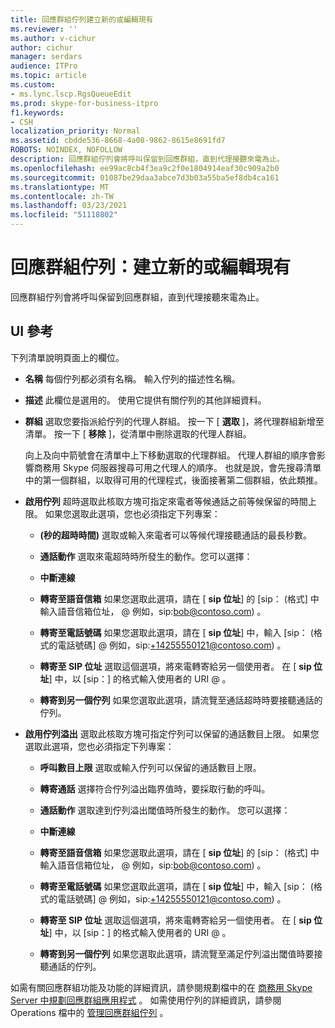```yaml
---
title: 回應群組佇列建立新的或編輯現有
ms.reviewer: ''
ms.author: v-cichur
author: cichur
manager: serdars
audience: ITPro
ms.topic: article
ms.custom:
- ms.lync.lscp.RgsQueueEdit
ms.prod: skype-for-business-itpro
f1.keywords:
- CSH
localization_priority: Normal
ms.assetid: cbdde536-8668-4a08-9862-8615e8691fd7
ROBOTS: NOINDEX, NOFOLLOW
description: 回應群組佇列會將呼叫保留到回應群組，直到代理接聽來電為止。
ms.openlocfilehash: ee99ac8cb4f3ea9c2f0e1804914eaf30c909a2b0
ms.sourcegitcommit: 01087be29daa3abce7d3b03a55ba5ef8db4ca161
ms.translationtype: MT
ms.contentlocale: zh-TW
ms.lasthandoff: 03/23/2021
ms.locfileid: "51118802"
---
```

# <a name="response-groups-queue-create-new-or-edit-existing"></a>回應群組佇列：建立新的或編輯現有

回應群組佇列會將呼叫保留到回應群組，直到代理接聽來電為止。

## <a name="ui-reference"></a>UI 參考

下列清單說明頁面上的欄位。

- **名稱** 每個佇列都必須有名稱。 輸入佇列的描述性名稱。

- **描述** 此欄位是選用的。 使用它提供有關佇列的其他詳細資料。

- **群組** 選取您要指派給佇列的代理人群組。 按一下 [ **選取** ]，將代理群組新增至清單。 按一下 [ **移除** ]，從清單中刪除選取的代理人群組。

    向上及向中箭號會在清單中上下移動選取的代理群組。 代理人群組的順序會影響商務用 Skype 伺服器搜尋可用之代理人的順序。 也就是說，會先搜尋清單中的第一個群組，以取得可用的代理程式，後面接著第二個群組，依此類推。

- **啟用佇列** 超時選取此核取方塊可指定來電者等候通話之前等候保留的時間上限。 如果您選取此選項，您也必須指定下列專案：

  - **(秒的超時時間)** 選取或輸入來電者可以等候代理接聽通話的最長秒數。

  - **通話動作** 選取來電超時時所發生的動作。您可以選擇：

  - **中斷連線**

  - **轉寄至語音信箱** 如果您選取此選項，請在 [ **sip 位址**] 的 [sip： (格式] 中輸入語音信箱位址， <username> @ <domainname> 例如，sip:bob@contoso.com) 。

  - **轉寄至電話號碼** 如果您選取此選項，請在 [ **sip 位址**] 中，輸入 [sip： (格式的電話號碼] <number> @ <domainname> 例如，sip:+14255550121@contoso.com) 。

  - **轉寄至 SIP 位址** 選取這個選項，將來電轉寄給另一個使用者。 在 [ **sip 位址**] 中，以 [sip：] 的格式輸入使用者的 URI <username> @ <domainname> 。

  - **轉寄到另一個佇列** 如果您選取此選項，請流覽至通話超時時要接聽通話的佇列。

- **啟用佇列溢出** 選取此核取方塊可指定佇列可以保留的通話數目上限。 如果您選取此選項，您也必須指定下列專案：

  - **呼叫數目上限** 選取或輸入佇列可以保留的通話數目上限。

  - **轉寄通話** 選擇符合佇列溢出臨界值時，要採取行動的呼叫。

  - **通話動作** 選取達到佇列溢出閾值時所發生的動作。 您可以選擇：

  - **中斷連線**

  - **轉寄至語音信箱** 如果您選取此選項，請在 [ **sip 位址**] 的 [sip： (格式] 中輸入語音信箱位址， <username> @ <domainname> 例如，sip:bob@contoso.com) 。

  - **轉寄至電話號碼** 如果您選取此選項，請在 [ **sip 位址**] 中，輸入 [sip： (格式的電話號碼] <number> @ <domainname> 例如，sip:+14255550121@contoso.com) 。

  - **轉寄至 SIP 位址** 選取這個選項，將來電轉寄給另一個使用者。 在 [ **sip 位址**] 中，以 [sip：] 的格式輸入使用者的 URI <username> @ <domainname> 。

  - **轉寄到另一個佇列** 如果您選取此選項，請流覽至滿足佇列溢出閾值時要接聽通話的佇列。

如需有關回應群組功能及功能的詳細資訊，請參閱規劃檔中的在 [商務用 Skype Server 中規劃回應群組應用程式](../../../plan-your-deployment/enterprise-voice-solution/response-group.md) 。 如需使用佇列的詳細資訊，請參閱 Operations 檔中的 [管理回應群組佇列](/previous-versions/office/lync-server-2013/lync-server-2013-managing-response-group-queues) 。